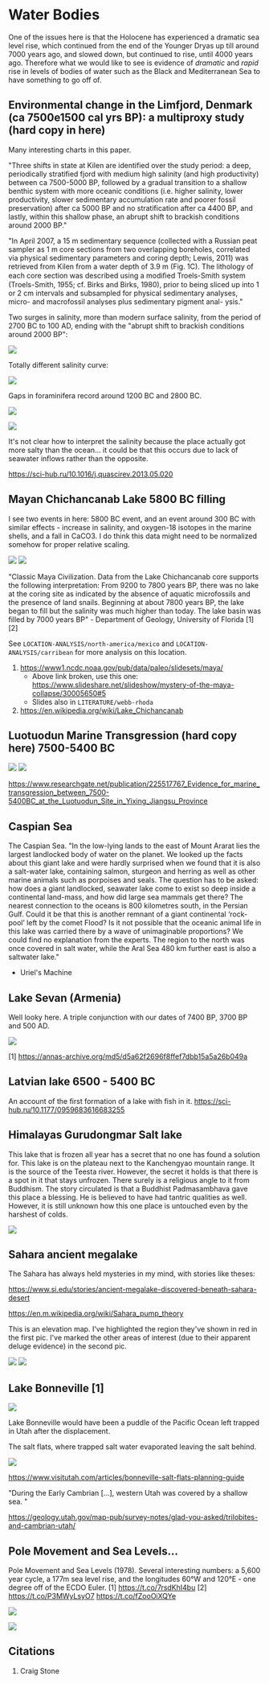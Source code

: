 # Water Bodies

One of the issues here is that the Holocene has experienced a dramatic sea level rise, which continued from the end of the Younger Dryas up till around 7000 years ago, and slowed down, but continued to rise, until 4000 years ago. Therefore what we would like to see is evidence of *dramatic* and *rapid* rise in levels of bodies of water such as the Black and Mediterranean Sea to have something to go off of.

## Environmental change in the Limfjord, Denmark (ca 7500e1500 cal yrs BP): a multiproxy study (hard copy in here)

Many interesting charts in this paper.

"Three shifts in state at Kilen are identified over the study period: a deep, periodically stratified fjord with medium high salinity (and high productivity) between ca 7500-5000 BP, followed by a gradual transition to a shallow benthic system with more oceanic conditions (i.e. higher salinity, lower productivity, slower sedimentary accumulation rate and poorer fossil preservation) after ca 5000 BP and no stratification after ca 4400 BP, and lastly, within this shallow phase, an abrupt shift to brackish conditions around 2000 BP."

"In April 2007, a 15 m sedimentary sequence (collected with a
Russian peat sampler as 1 m core sections from two overlapping
boreholes, correlated via physical sedimentary parameters and
coring depth; Lewis, 2011) was retrieved from Kilen from a water
depth of 3.9 m (Fig. 1C). The lithology of each core section was
described using a modiﬁed Troels-Smith system (Troels-Smith,
1955; cf. Birks and Birks, 1980), prior to being sliced up into 1 or
2 cm intervals and subsampled for physical sedimentary analyses,
micro- and macrofossil analyses plus sedimentary pigment anal-
ysis."

Two surges in salinity, more than modern surface salinity, from the period of 2700 BC to 100 AD, ending with the "abrupt shift to brackish conditions around 2000 BP":

![](img/denmark1.png)

Totally different salinity curve:

![](img/denmark2.png)

Gaps in foraminifera record around 1200 BC and 2800 BC.

![](img/denmark3.png)

![](img/denmark4.png)

It's not clear how to interpret the salinity because the place actually got more salty than the ocean... it could be that this occurs due to lack of seawater inflows rather than the opposite.

https://sci-hub.ru/10.1016/j.quascirev.2013.05.020

## Mayan Chichancanab Lake 5800 BC filling

I see two events in here: 5800 BC event, and an event around 300 BC with similar effects - increase in salinity, and oxygen-18 isotopes in the marine shells, and a fall in CaCO3. I do think this data might need to be normalized somehow for proper relative scaling.

![](img/chichancanab1.jpg)
![](img/chichancanab2.jpg)

"Classic Maya Civilization. Data from the Lake Chichancanab core supports the following interpretation: From 9200 to 7800 years BP, there was no lake at the coring site as indicated by the absence of aquatic microfossils and the presence of land snails. Beginning at about 7800 years BP, the lake began to fill but the salinity was much higher than today. The lake basin was filled by 7000 years BP" - Department of Geology, University of Florida [1][2]

See `LOCATION-ANALYSIS/north-america/mexico` and `LOCATION-ANALYSIS/carribean` for more analysis on this location.
1. https://www1.ncdc.noaa.gov/pub/data/paleo/slidesets/maya/
	- Above link broken, use this one: https://www.slideshare.net/slideshow/mystery-of-the-maya-collapse/30005650#5
	- Slides also in `LITERATURE/webb-rhoda`
2. https://en.wikipedia.org/wiki/Lake_Chichancanab

## Luotuodun Marine Transgression (hard copy here) 7500-5400 BC

![](img/luotuodun-marine.jpg)
![](img/luotuodun-map.jpg)

https://www.researchgate.net/publication/225517767_Evidence_for_marine_transgression_between_7500-5400BC_at_the_Luotuodun_Site_in_Yixing_Jiangsu_Province

## Caspian Sea

The Caspian Sea. "In the low-lying lands to the east of Mount Ararat lies the largest landlocked body of water on the planet. We looked up the facts about this giant lake and were hardly surprised when we found that it is also a salt-water lake, containing salmon, sturgeon and herring as well as other marine animals such as porpoises and seals. The question has to be asked: how does a giant landlocked, seawater lake come to exist so deep inside a continental land-mass, and how did large sea mammals get there? The nearest connection to the oceans is 800 kilometres south, in the Persian Gulf. Could it be that this is another remnant of a giant continental ‘rock-pool’ left by the comet Flood? Is it not possible that the oceanic animal life in this lake was carried there by a wave of unimaginable proportions? We could find no explanation from the experts. The region to the north was once covered in salt water, while the Aral Sea 480 km further east is also a saltwater lake."

- Uriel's Machine

## Lake Sevan (Armenia)

Well looky here. A triple conjunction with our dates of 7400 BP, 3700 BP and 500 AD.

![](img/lake-sevan.jpg)

[1] https://annas-archive.org/md5/d5a62f2696f8ffef7dbb15a5a26b049a

## Latvian lake 6500 - 5400 BC

An account of the first formation of a lake with fish in it. https://sci-hub.ru/10.1177/0959683616683255

## Himalayas Gurudongmar Salt lake

This lake that is frozen all year has a secret that no one has found a solution for. This lake is on the plateau next to the Kanchengyao mountain range. It is the source of the Teesta river. However, the secret it holds is that there is a spot in it that stays unfrozen. There surely is a religious angle to it from Buddhism. The story circulated is that a Buddhist Padmasambhava gave this place a blessing. He is believed to have had tantric qualities as well. However, it is still unknown how this one place is untouched even by the harshest of colds.

![](img/gurudongmar.jpg)

## Sahara ancient megalake

The Sahara has always held mysteries in my mind, with stories like theses:

https://www.si.edu/stories/ancient-megalake-discovered-beneath-sahara-desert

https://en.m.wikipedia.org/wiki/Sahara_pump_theory

This is an elevation map. I've highlighted the region they've shown in red in the first pic. I've marked the other areas of interest (due to their apparent deluge evidence) in the second pic.

![](img/sahara-megalake1.jpg)
![](img/sahara-megalake2.jpg)

## Lake Bonneville [1]

![](img/bonneville.jpg)

Lake Bonneville would have been a puddle of the Pacific Ocean left trapped in Utah after the displacement.

The salt flats, where trapped salt water evaporated leaving the salt behind.

![](img/bonneville2.jpg)

https://www.visitutah.com/articles/bonneville-salt-flats-planning-guide

"During the Early Cambrian [...], western Utah was covered by a shallow sea. "

https://geology.utah.gov/map-pub/survey-notes/glad-you-asked/trilobites-and-cambrian-utah/

## Pole Movement and Sea Levels...

Pole Movement and Sea Levels (1978). Several interesting numbers: a 5,600 year cycle, a 177m sea level rise, and the longitudes 60°W and 120°E - one degree off of the ECDO Euler. [1] https://t.co/7rsdKhI4bu [2] https://t.co/P3MWyLsyO7 https://t.co/fZooOiXQYe

![](img/1839425644553220284-GYbzqaia8AADsH7.png)

![](img/1839425644553220284-GYbz3GRagAA45Cf.jpg)

## Citations

1. Craig Stone